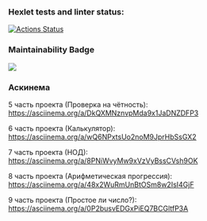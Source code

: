 ### Hexlet tests and linter status:
[![Actions Status](https://github.com/Xrustic/python-project-49/actions/workflows/hexlet-check.yml/badge.svg)](https://github.com/Xrustic/python-project-49/actions)

### Maintainability Badge
<a href="https://codeclimate.com/github/Xrustic/python-project-49/maintainability"><img src="https://api.codeclimate.com/v1/badges/368258a69f6567c3d242/maintainability" /></a>

### Аскинема
5 часть проекта (Проверка на чётность): https://asciinema.org/a/DkQXMNznvpMda9x1JaDNZDFP3

6 часть проекта (Калькулятор):  https://asciinema.org/a/wQ6NPxtsUo2noM9JprHbSsGX2

7 часть проекта (НОД):  https://asciinema.org/a/8PNiWvyMw9xVzVyBssCVsh9OK

8 часть проекта (Арифметическая прогрессия):  https://asciinema.org/a/48x2WuRmUnBtOSm8w2IsI4GjF

9 часть проекта (Простое ли число?):  https://asciinema.org/a/0P2busvEDGxPiEQ7BCGltfP3A
